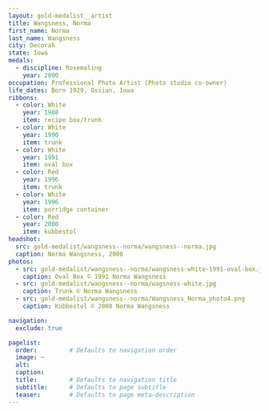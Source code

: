 ```yaml
---
layout: gold-medalist__artist
title: Wangsness, Norma
first_name: Norma
last_name: Wangsness
city: Decorah
state: Iowa
medals: 
  - discipline: Rosemaling
    year: 2000
occupation: Professional Photo Artist (Photo studio co-owner)
life_dates: Born 1929, Ossian, Iowa
ribbons:
  - color: White
    year: 1988
    item: recipe box/trunk
  - color: White
    year: 1990
    item: trunk
  - color: White
    year: 1991
    item: oval box
  - color: Red
    year: 1996
    item: trunk
  - color: White
    year: 1996
    item: porridge container
  - color: Red
    year: 2000
    item: kubbestol
headshot:
  src: gold-medalist/wangsness--norma/wangsness--norma.jpg
  caption: Norma Wangsness, 2008
photos:
  - src: gold-medalist/wangsness--norma/wangsness-white-1991-oval-box.jpg
    caption: Oval Box © 1991 Norma Wangsness
  - src: gold-medalist/wangsness--norma/wagsness-white.jpg
    caption: Trunk © Norma Wangsness
  - src: gold-medalist/wangsness--norma/Wangsness_Norma_photo4.png
    caption: Kubbestol © 2000 Norma Wangsness

navigation:
  exclude: true

pagelist:
  order:         # Defaults to navigation order  
  image: ~
  alt:
  caption:
  title:         # Defaults to navigation title
  subtitle:      # Defaults to page subtitle
  teaser:        # Defaults to page meta-description  
---
```

